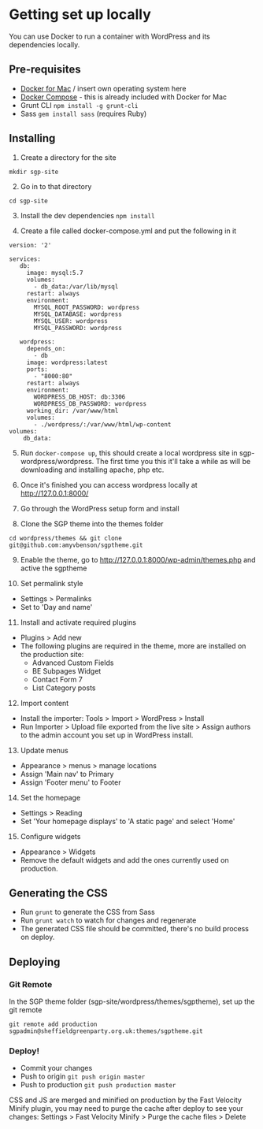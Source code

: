 # Getting set up locally

You can use Docker to run a container with WordPress and its dependencies locally.

## Pre-requisites

* [Docker for Mac](https://www.docker.com/docker-mac) / insert own operating system here
* [Docker Compose](https://docs.docker.com/compose/install/) - this is already included with Docker for Mac
* Grunt CLI `npm install -g grunt-cli`
* Sass `gem install sass` (requires Ruby)

## Installing

1. Create a directory for the site
```
mkdir sgp-site
```

2. Go in to that directory
```
cd sgp-site
```

3. Install the dev dependencies `npm install`

4. Create a file called docker-compose.yml and put the following in it
```
version: '2'

services:
   db:
     image: mysql:5.7
     volumes:
       - db_data:/var/lib/mysql
     restart: always
     environment:
       MYSQL_ROOT_PASSWORD: wordpress
       MYSQL_DATABASE: wordpress
       MYSQL_USER: wordpress
       MYSQL_PASSWORD: wordpress

   wordpress:
     depends_on:
       - db
     image: wordpress:latest
     ports:
       - "8000:80"
     restart: always
     environment:
       WORDPRESS_DB_HOST: db:3306
       WORDPRESS_DB_PASSWORD: wordpress
     working_dir: /var/www/html
     volumes:
       - ./wordpress/:/var/www/html/wp-content
volumes:
    db_data:

```

5. Run `docker-compose up`, this should create a local wordpress site in sgp-wordpress/wordpress. The first time you this it'll take a while as will be downloading and installing apache, php etc.

6. Once it's finished you can access wordpress locally at http://127.0.0.1:8000/

7. Go through the WordPress setup form and install

8. Clone the SGP theme into the themes folder
```
cd wordpress/themes && git clone git@github.com:amyvbenson/sgptheme.git
```

9. Enable the theme, go to http://127.0.0.1:8000/wp-admin/themes.php and active the sgptheme

10. Set permalink style
* Settings > Permalinks
* Set to 'Day and name'

11. Install and activate required plugins
* Plugins > Add new
* The following plugins are required in the theme, more are installed on the production site:
  * Advanced Custom Fields
  * BE Subpages Widget
  * Contact Form 7
  * List Category posts

12. Import content
* Install the importer: Tools > Import > WordPress > Install
* Run Importer > Upload file exported from the live site > Assign authors to the admin account you set up in WordPress install.

13. Update menus
* Appearance > menus > manage locations
* Assign 'Main nav' to Primary
* Assign 'Footer menu' to Footer

14. Set the homepage
* Settings > Reading
* Set 'Your homepage displays' to 'A static page' and select 'Home'

15. Configure widgets
* Appearance > Widgets
* Remove the default widgets and add the ones currently used on production.

## Generating the CSS

* Run `grunt` to generate the CSS from Sass
* Run `grunt watch` to watch for changes and regenerate
* The generated CSS file should be committed, there's no build process on deploy.

## Deploying

### Git Remote

In the SGP theme folder (sgp-site/wordpress/themes/sgptheme), set up the git remote
```
git remote add production sgpadmin@sheffieldgreenparty.org.uk:themes/sgptheme.git
```

### Deploy!

* Commit your changes
* Push to origin `git push origin master`
* Push to production `git push production master`

CSS and JS are merged and minified on production by the Fast Velocity Minify plugin, you may need to purge the cache after deploy to see your changes: Settings > Fast Velocity Minify > Purge the cache files > Delete
